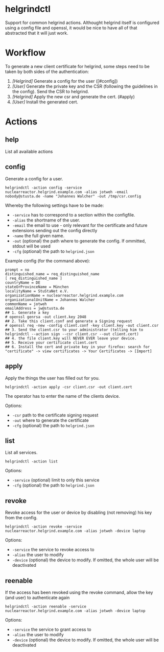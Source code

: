 # helgrindctl

Support for common helgrind actions.
Althought helgrind itself is configured using a config file and openssl, it would be nice to have all of that abstracted that it will just work.

# Workflow

To generate a new client certificate for helgrind, some steps need to be taken by both sides of the authentication:

1. *[Helgrind]* Generate a config for the user ([#config])
2. *[User]* Generate the private key and the CSR (following the guidelines in the config). Send the CSR to helgrind.
3. *[Helgrind]* Apply the new csr and generate the cert. (#apply)
4. *[User]* Install the generated cert.

# Actions

## help

List all available actions

## config

Generate a config for a user.

```
helgrindctl -action config -service nuclearreactor.helgrind.example.com -alias jotweh -email nobody@stusta.de -name "Johannes Walcher" -out /tmp/csr.config
```

Whereby the following settings have to be made:

* `-service` has to correspond to a section within the configfile.
* `-alias` the shortname of the user.
* `-email` the email to use - only relevant for the certificate and future extensions sending out the config directly
* `-name` the full given name.
* `-out` (optional) the path where to generate the config. If ommitted, stdout will be used
* `-cfg` (optional) the path to `helgrind.json`

Example config (for the command above):

```
prompt = no
distinguished_name = req_distinguished_name
[ req_distinguished_name ]
countryName = DE
stateOrProvinceName = München
localityName = StuStaNet e.V.
organizationName = nuclearreactor.helgrind.example.com
organizationalUnitName = Johannes Walcher
commonName = jotweh
emailAddress = jw@stusta.de
## 1. Generate a key
# openssl genrsa -out client.key 2048
## 2. Take this client.conf and generate a Signing request
# openssl req -new -config client.conf -key client.key -out client.csr
## 3. Send the client.csr to your administrator (telling him to helgrindctl --action sign --csr client.csr --out client.cert)
## 4. the file client.key will NEVER EVER leave your device.
## 5. Receive your certificate client.cert
## 6. Install the cert and private key in your firefox: search for "certificate" -> view certificates -> Your Certificates -> [Import]
```

## apply

Apply the things the user has filled out for you.

```
helgrindctl -action apply -csr client.csr -out client.cert
```

The operator has to enter the name of the clients device.

Options:

* `-csr` path to the certificate signing request
* `-out` where to generate the certificate
* `-cfg` (optional) the path to `helgrind.json`

## list

List all services.

```
helgrindctl -action list
```

Options:

* `-service` (optional) limit to only this service
* `-cfg` (optional) the path to `helgrind.json`

## revoke

Revoke access for the user or device by disabling (not removing) his key from the config.

```
helgrindctl -action revoke -service nuclearreactor.helgrind.example.com -alias jotweh -device laptop
```

Options:

* `-service` the service to revoke access to
* `-alias` the user to modify
* `-device` (optional) the device to modify. If omitted, the whole user will be deactivated

## reenable

If the access has been revoked using the revoke command, allow the key (and user) to authenticate again

```
helgrindctl -action reenable -service nuclearreactor.helgrind.example.com -alias jotweh -device laptop
```

Options:

* `-service` the service to grant access to
* `-alias` the user to modify
* `-device` (optional) the device to modify. If omitted, the whole user will be deactivated
